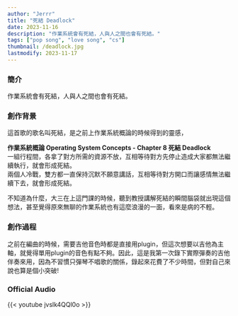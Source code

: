 ```yaml
---
author: "Jerrr"
title: "死結 Deadlock"
date: 2023-11-16
description: "作業系統會有死結，人與人之間也會有死結。"
tags: ["pop song", "love song", "cs"]
thumbnail: /deadlock.jpg
lastmodify: 2023-11-17
---
```


### 簡介
作業系統會有死結，人與人之間也會有死結。

### 創作背景
這首歌的歌名叫死結，是之前上作業系統概論的時候得到的靈感，

**作業系統概論 Operating System Concepts - Chapter 8 死結 Deadlock**<br>
一組行程間，各拿了對方所需的資源不放，互相等待對方先停止造成大家都無法繼續執行，就會形成死結。<br>
兩個人冷戰，雙方都一直保持沉默不願意講話，互相等待對方開口而讓感情無法繼續下去，就會形成死結。<br>

不知道為什麼，大三在上這門課的時候，聽到教授講解死結的瞬間腦袋就出現這個想法，甚至覺得原來無聊的作業系統也有這麼浪漫的一面，看來是病的不輕。

### 創作過程
之前在編曲的時候，需要吉他音色時都是直接用plugin，但這次想要以吉他為主軸，就覺得單用plugin的音色有點不夠。因此，這是我第一次錄下實際彈奏的吉他伴奏來用，因為不習慣只彈琴不唱歌的關係，錄起來花費了不少時間，但對自己來說也算是個小突破!


### Official Audio
{{< youtube jvslk4QQl0o >}}
